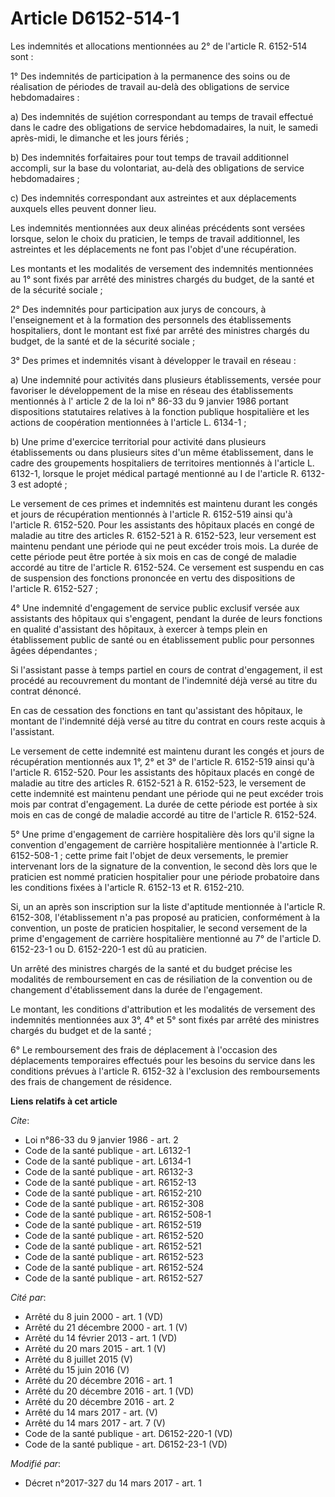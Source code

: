# Article D6152-514-1

Les indemnités et allocations mentionnées au 2° de l'article R. 6152-514 sont : 

1° Des indemnités de participation à la permanence des soins ou de réalisation de périodes de travail au-delà des obligations
de service hebdomadaires : 

a) Des indemnités de sujétion correspondant au temps de travail effectué dans le cadre des obligations de service
hebdomadaires, la nuit, le samedi après-midi, le dimanche et les jours fériés ; 

b) Des indemnités forfaitaires pour tout temps de travail additionnel accompli, sur la base du volontariat, au-delà des
obligations de service hebdomadaires ; 

c) Des indemnités correspondant aux astreintes et aux déplacements auxquels elles peuvent donner lieu. 

Les indemnités mentionnées aux deux alinéas précédents sont versées lorsque, selon le choix du praticien, le temps de travail
additionnel, les astreintes et les déplacements ne font pas l'objet d'une récupération. 

Les montants et les modalités de versement des indemnités mentionnées au 1° sont fixés par arrêté des ministres chargés du
budget, de la santé et de la sécurité sociale ; 

2° Des indemnités pour participation aux jurys de concours, à l'enseignement et à la formation des personnels des
établissements hospitaliers, dont le montant est fixé par arrêté des ministres chargés du budget, de la santé et de la
sécurité sociale ; 

3° Des primes et indemnités visant à développer le travail en réseau : 

a) Une indemnité pour activités dans plusieurs établissements, versée pour favoriser le développement de la mise en réseau
des établissements mentionnés à l' article 2 de la loi n° 86-33 du 9 janvier 1986  portant dispositions statutaires relatives
à la fonction publique hospitalière et les actions de coopération mentionnées à l'article L. 6134-1 ; 

b) Une prime d'exercice territorial pour activité dans plusieurs établissements ou dans plusieurs sites d'un même
établissement, dans le cadre des groupements hospitaliers de territoires mentionnés à l'article L. 6132-1, lorsque le projet
médical partagé mentionné au I de l'article R. 6132-3 est adopté ; 

Le versement de ces primes et indemnités est maintenu durant les congés et jours de récupération mentionnés à l'article R.
6152-519 ainsi qu'à l'article R. 6152-520. Pour les assistants des hôpitaux placés en congé de maladie au titre des articles
R. 6152-521 à R. 6152-523, leur versement est maintenu pendant une période qui ne peut excéder trois mois. La durée de cette
période peut être portée à six mois en cas de congé de maladie accordé au titre de l'article R. 6152-524. Ce versement est
suspendu en cas de suspension des fonctions prononcée en vertu des dispositions de l'article R. 6152-527 ; 

4° Une indemnité d'engagement de service public exclusif versée aux assistants des hôpitaux qui s'engagent, pendant la durée
de leurs fonctions en qualité d'assistant des hôpitaux, à exercer à temps plein en établissement public de santé ou en
établissement public pour personnes âgées dépendantes ; 

Si l'assistant passe à temps partiel en cours de contrat d'engagement, il est procédé au recouvrement du montant de
l'indemnité déjà versé au titre du contrat dénoncé. 

En cas de cessation des fonctions en tant qu'assistant des hôpitaux, le montant de l'indemnité déjà versé au titre du contrat
en cours reste acquis à l'assistant. 

Le versement de cette indemnité est maintenu durant les congés et jours de récupération mentionnés aux 1°, 2° et 3° de
l'article R. 6152-519 ainsi qu'à l'article R. 6152-520. Pour les assistants des hôpitaux placés en congé de maladie au titre
des articles R. 6152-521 à R. 6152-523, le versement de cette indemnité est maintenu pendant une période qui ne peut excéder
trois mois par contrat d'engagement. La durée de cette période est portée à six mois en cas de congé de maladie accordé au
titre de l'article R. 6152-524.

5° Une prime d'engagement de carrière hospitalière dès lors qu'il signe la convention d'engagement de carrière hospitalière
mentionnée à l'article R. 6152-508-1 ; cette prime fait l'objet de deux versements, le premier intervenant lors de la
signature de la convention, le second dès lors que le praticien est nommé praticien hospitalier pour une période probatoire
dans les conditions fixées à l'article R. 6152-13 et R. 6152-210. 

Si, un an après son inscription sur la liste d'aptitude mentionnée à l'article R. 6152-308, l'établissement n'a pas proposé
au praticien, conformément à la convention, un poste de praticien hospitalier, le second versement de la prime d'engagement
de carrière hospitalière mentionné au 7° de l'article D. 6152-23-1 ou D. 6152-220-1 est dû au praticien. 

Un arrêté des ministres chargés de la santé et du budget précise les modalités de remboursement en cas de résiliation de la
convention ou de changement d'établissement dans la durée de l'engagement. 

Le montant, les conditions d'attribution et les modalités de versement des indemnités mentionnées aux 3°, 4° et 5° sont fixés
par arrêté des ministres chargés du budget et de la santé ; 

6° Le remboursement des frais de déplacement à l'occasion des déplacements temporaires effectués pour les besoins du service
dans les conditions prévues à l'article R. 6152-32 à l'exclusion des remboursements des frais de changement de résidence.

**Liens relatifs à cet article**

_Cite_:

  - Loi n°86-33 du 9 janvier 1986 - art. 2
  - Code de la santé publique - art. L6132-1
  - Code de la santé publique - art. L6134-1
  - Code de la santé publique - art. R6132-3
  - Code de la santé publique - art. R6152-13
  - Code de la santé publique - art. R6152-210
  - Code de la santé publique - art. R6152-308
  - Code de la santé publique - art. R6152-508-1
  - Code de la santé publique - art. R6152-519
  - Code de la santé publique - art. R6152-520
  - Code de la santé publique - art. R6152-521
  - Code de la santé publique - art. R6152-523
  - Code de la santé publique - art. R6152-524
  - Code de la santé publique - art. R6152-527

_Cité par_:

  - Arrêté du 8 juin 2000 - art. 1 (VD)
  - Arrêté du 21 décembre 2000 - art. 1 (V)
  - Arrêté du 14 février 2013 - art. 1 (VD)
  - Arrêté du 20 mars 2015 - art. 1 (V)
  - Arrêté du 8 juillet 2015 (V)
  - Arrêté du 15 juin 2016 (V)
  - Arrêté du 20 décembre 2016 - art. 1
  - Arrêté du 20 décembre 2016 - art. 1 (VD)
  - Arrêté du 20 décembre 2016 - art. 2
  - Arrêté du 14 mars 2017 - art. (V)
  - Arrêté du 14 mars 2017 - art. 7 (V)
  - Code de la santé publique - art. D6152-220-1 (VD)
  - Code de la santé publique - art. D6152-23-1 (VD)

_Modifié par_:

  - Décret n°2017-327 du 14 mars 2017 - art. 1
